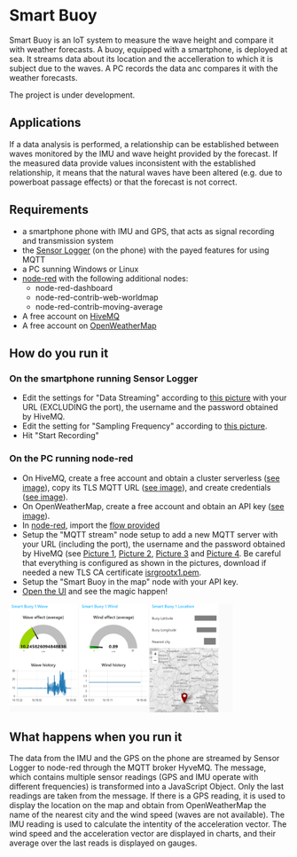 # Smart Buoy

Smart Buoy is an IoT system to measure the wave height and compare it with weather forecasts.
A buoy, equipped with a smartphone, is deployed at sea. It streams data about its location and the accelleration to which it is subject due to the waves.
A PC records the data anc compares it with the weather forecasts.

The project is under development.

## Applications
If a data analysis is performed, a relationship can be established between waves monitored by the IMU and wave height provided by the forecast.
If the measured data provide values inconsistent with the established relationship, it means that the natural waves have been altered (e.g. due to powerboat passage effects) or that the forecast is not correct.

## Requirements
- a smartphone phone with IMU and GPS, that acts as signal recording and transmission system
- the [Sensor Logger](https://www.tszheichoi.com/sensorlogger) (on the phone) with the payed features for using MQTT
- a PC sunning Windows or Linux
- [node-red](https://nodered.org/) with the following additional nodes:
  - node-red-dashboard
  - node-red-contrib-web-worldmap
  - node-red-contrib-moving-average
- A free account on [HiveMQ](https://www.hivemq.com/)
- A free account on [OpenWeatherMap](https://openweathermap.org/)

## How do you run it

### On the smartphone running Sensor Logger
- Edit the settings for "Data Streaming" according to [this picture](sensorlogger_data_streaming.jpg) with your URL (EXCLUDING the port), the username and the password obtained by HiveMQ.
- Edit the setting for "Sampling Frequency" according to [this picture](sensorlogger_sampling_frequency.jpg).
- Hit "Start Recording"

### On the PC running node-red
- On HiveMQ, create a free account and obtain a cluster serverless ([see image](account_hivemq_1.png)), copy its TLS MQTT URL ([see image](account_hivemq_2.png)), and create credentials ([see image](account_hivemq_3.png)).
- On OpenWeatherMap, create a free account and obtain an API key ([see image](account_openweathermap.png)).
- In [node-red](http://127.0.0.1:1880/), import the [flow provided](flow.json)
- Setup the "MQTT stream" node setup to add a new MQTT server with your URL (including the port), the username and the password obtained by HiveMQ (see [Picture 1](nodered_mqttin_hivemq_1.png), [Picture 2](nodered_mqttin_hivemq_2.png), [Picture 3](nodered_mqttin_hivemq_3.png) and [Picture 4](nodered_mqttin_hivemq_4.png). Be careful that everything is configured as shown in the pictures, download if needed a new TLS CA certificate [isrgrootx1.pem](isrgrootx1.pem).
- Setup the "Smart Buoy in the map" node with your API key.
- [Open the UI](http://127.0.0.1:1880/ui) and see the magic happen!

<img width="80%" src="nodered_ui.png">

## What happens when you run it
The data from the IMU and the GPS on the phone are streamed by Sensor Logger to node-red through the MQTT broker HyveMQ.
The message, which contains multiple sensor readings (GPS and IMU operate with different frequencies) is transformed into a JavaScript Object. Only the last readings are taken from the message.
If there is a GPS reading, it is used to display the location on the map and obtain from OpenWeatherMap the name of the nearest city and the wind speed (waves are not available).
The IMU reading is used to calculate the intentity of the acceleration vector.
The wind speed and the acceleration vector are displayed in charts, and their average over the last reads is displayed on gauges.
